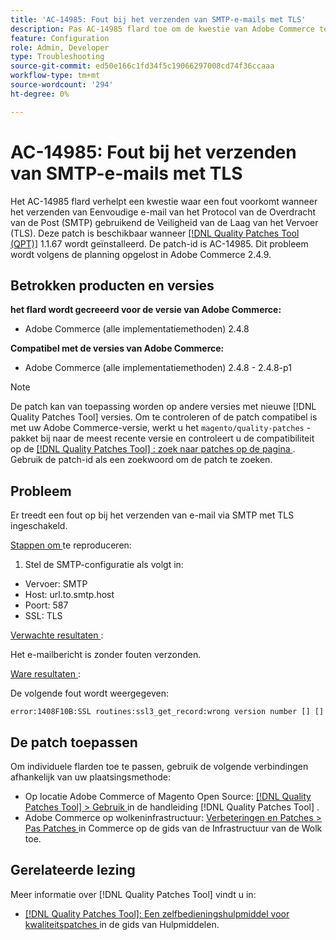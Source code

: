 ```yaml
---
title: 'AC-14985: Fout bij het verzenden van SMTP-e-mails met TLS'
description: Pas AC-14985 flard toe om de kwestie van Adobe Commerce te bevestigen waar een fout voorkomt wanneer het verzenden van Eenvoudige e-mail van het Protocol van de Overdracht van de Post (SMTP) gebruikend de Veiligheid van de Laag van het Vervoer (TLS).
feature: Configuration
role: Admin, Developer
type: Troubleshooting
source-git-commit: ed50e166c1fd34f5c19066297008cd74f36ccaaa
workflow-type: tm+mt
source-wordcount: '294'
ht-degree: 0%

---
```



# AC-14985: Fout bij het verzenden van SMTP-e-mails met TLS

Het AC-14985 flard verhelpt een kwestie waar een fout voorkomt wanneer het verzenden van Eenvoudige e-mail van het Protocol van de Overdracht van de Post (SMTP) gebruikend de Veiligheid van de Laag van het Vervoer (TLS). Deze patch is beschikbaar wanneer [[!DNL Quality Patches Tool (QPT)]](/help/tools/quality-patches-tool/quality-patches-tool-to-self-serve-quality-patches.md) 1.1.67 wordt geïnstalleerd. De patch-id is AC-14985. Dit probleem wordt volgens de planning opgelost in Adobe Commerce 2.4.9.

## Betrokken producten en versies

**het flard wordt gecreeerd voor de versie van Adobe Commerce:**

* Adobe Commerce (alle implementatiemethoden) 2.4.8

**Compatibel met de versies van Adobe Commerce:**

* Adobe Commerce (alle implementatiemethoden) 2.4.8 - 2.4.8-p1

>[!NOTE]
>
>De patch kan van toepassing worden op andere versies met nieuwe [!DNL Quality Patches Tool] versies. Om te controleren of de patch compatibel is met uw Adobe Commerce-versie, werkt u het `magento/quality-patches` -pakket bij naar de meest recente versie en controleert u de compatibiliteit op de [[!DNL Quality Patches Tool] : zoek naar patches op de pagina ](https://experienceleague.adobe.com/tools/commerce-quality-patches/index.html?lang=nl-NL) . Gebruik de patch-id als een zoekwoord om de patch te zoeken.

## Probleem

Er treedt een fout op bij het verzenden van e-mail via SMTP met TLS ingeschakeld.

<u> Stappen om </u> te reproduceren:

1. Stel de SMTP-configuratie als volgt in:
* Vervoer: SMTP
* Host: url.to.smtp.host
* Poort: 587
* SSL: TLS

<u> Verwachte resultaten </u>:

Het e-mailbericht is zonder fouten verzonden.

<u> Ware resultaten </u>:

De volgende fout wordt weergegeven:

```
error:1408F10B:SSL routines:ssl3_get_record:wrong version number [] []
```

## De patch toepassen

Om individuele flarden toe te passen, gebruik de volgende verbindingen afhankelijk van uw plaatsingsmethode:

* Op locatie Adobe Commerce of Magento Open Source: [[!DNL Quality Patches Tool] > Gebruik ](/help/tools/quality-patches-tool/usage.md) in de handleiding [!DNL Quality Patches Tool] .
* Adobe Commerce op wolkeninfrastructuur: [ Verbeteringen en Patches > Pas Patches ](https://experienceleague.adobe.com/docs/commerce-cloud-service/user-guide/develop/upgrade/apply-patches.html?lang=nl-NL) in Commerce op de gids van de Infrastructuur van de Wolk toe.

## Gerelateerde lezing

Meer informatie over [!DNL Quality Patches Tool] vindt u in:

* [[!DNL Quality Patches Tool]: Een zelfbedieningshulpmiddel voor kwaliteitspatches ](/help/tools/quality-patches-tool/quality-patches-tool-to-self-serve-quality-patches.md) in de gids van Hulpmiddelen.
